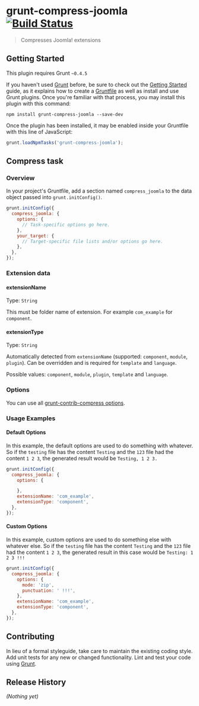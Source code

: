 # grunt-compress-joomla [![Build Status](https://travis-ci.org/renekorss/grunt-compress-joomla.svg?branch=master)](https://travis-ci.org/renekorss/grunt-compress-joomla)

> Compresses Joomla! extensions

## Getting Started
This plugin requires Grunt `~0.4.5`

If you haven't used [Grunt](http://gruntjs.com/) before, be sure to check out the [Getting Started](http://gruntjs.com/getting-started) guide, as it explains how to create a [Gruntfile](http://gruntjs.com/sample-gruntfile) as well as install and use Grunt plugins. Once you're familiar with that process, you may install this plugin with this command:

```shell
npm install grunt-compress-joomla --save-dev
```

Once the plugin has been installed, it may be enabled inside your Gruntfile with this line of JavaScript:

```js
grunt.loadNpmTasks('grunt-compress-joomla');
```

## Compress task

### Overview
In your project's Gruntfile, add a section named `compress_joomla` to the data object passed into `grunt.initConfig()`.

```js
grunt.initConfig({
  compress_joomla: {
    options: {
      // Task-specific options go here.
    },
    your_target: {
      // Target-specific file lists and/or options go here.
    },
  },
});
```

### Extension data

#### extensionName
Type: `String`

This must be folder name of extension. For example `com_example` for `component`.

#### extensionType
Type: `String`

Automatically detected from `extensionName` (supported: `component`, `module`, `plugin`). Can be overridden and is required for `template` and `language`.

Possible values: `component`, `module`, `plugin`, `template` and `language`.

### Options

You can use all [grunt-contrib-compress options](https://github.com/gruntjs/grunt-contrib-compress).

### Usage Examples

#### Default Options
In this example, the default options are used to do something with whatever. So if the `testing` file has the content `Testing` and the `123` file had the content `1 2 3`, the generated result would be `Testing, 1 2 3.`

```js
grunt.initConfig({
  compress_joomla: {
    options: {

    },
    extensionName: 'com_example',
    extensionType: 'component',
  },
});
```

#### Custom Options
In this example, custom options are used to do something else with whatever else. So if the `testing` file has the content `Testing` and the `123` file had the content `1 2 3`, the generated result in this case would be `Testing: 1 2 3 !!!`

```js
grunt.initConfig({
  compress_joomla: {
    options: {
      mode: 'zip',
      punctuation: ' !!!',
    },
    extensionName: 'com_example',
    extensionType: 'component',
  },
});
```

## Contributing
In lieu of a formal styleguide, take care to maintain the existing coding style. Add unit tests for any new or changed functionality. Lint and test your code using [Grunt](http://gruntjs.com/).

## Release History
_(Nothing yet)_
